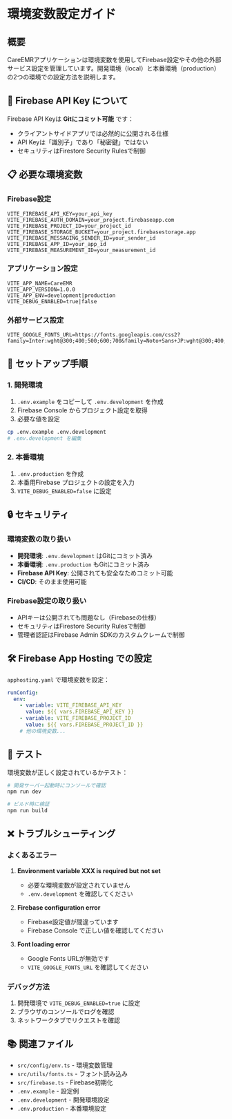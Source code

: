 # 環境変数設定ガイド

## 概要

CareEMRアプリケーションは環境変数を使用してFirebase設定やその他の外部サービス設定を管理しています。開発環境（local）と本番環境（production）の2つの環境での設定方法を説明します。

## 🔑 Firebase API Key について

Firebase API Keyは **Gitにコミット可能** です：
- クライアントサイドアプリでは必然的に公開される仕様
- API Keyは「識別子」であり「秘密鍵」ではない
- セキュリティはFirestore Security Rulesで制御

## 📋 必要な環境変数

### Firebase設定
```
VITE_FIREBASE_API_KEY=your_api_key
VITE_FIREBASE_AUTH_DOMAIN=your_project.firebaseapp.com
VITE_FIREBASE_PROJECT_ID=your_project_id
VITE_FIREBASE_STORAGE_BUCKET=your_project.firebasestorage.app
VITE_FIREBASE_MESSAGING_SENDER_ID=your_sender_id
VITE_FIREBASE_APP_ID=your_app_id
VITE_FIREBASE_MEASUREMENT_ID=your_measurement_id
```

### アプリケーション設定
```
VITE_APP_NAME=CareEMR
VITE_APP_VERSION=1.0.0
VITE_APP_ENV=development|production
VITE_DEBUG_ENABLED=true|false
```

### 外部サービス設定
```
VITE_GOOGLE_FONTS_URL=https://fonts.googleapis.com/css2?family=Inter:wght@300;400;500;600;700&family=Noto+Sans+JP:wght@300;400;500;600;700&display=swap
```

## 🚀 セットアップ手順

### 1. 開発環境

1. `.env.example` をコピーして `.env.development` を作成
2. Firebase Console からプロジェクト設定を取得
3. 必要な値を設定

```bash
cp .env.example .env.development
# .env.development を編集
```

### 2. 本番環境

1. `.env.production` を作成
2. 本番用Firebase プロジェクトの設定を入力
3. `VITE_DEBUG_ENABLED=false` に設定

## 🔒 セキュリティ

### 環境変数の取り扱い
- **開発環境**: `.env.development` はGitにコミット済み
- **本番環境**: `.env.production` もGitにコミット済み
- **Firebase API Key**: 公開されても安全なためコミット可能
- **CI/CD**: そのまま使用可能

### Firebase設定の取り扱い
- APIキーは公開されても問題なし（Firebaseの仕様）
- セキュリティはFirestore Security Rulesで制御
- 管理者認証はFirebase Admin SDKのカスタムクレームで制御

## 🛠 Firebase App Hosting での設定

`apphosting.yaml` で環境変数を設定：

```yaml
runConfig:
  env:
    - variable: VITE_FIREBASE_API_KEY
      value: ${{ vars.FIREBASE_API_KEY }}
    - variable: VITE_FIREBASE_PROJECT_ID
      value: ${{ vars.FIREBASE_PROJECT_ID }}
    # 他の環境変数...
```

## 🧪 テスト

環境変数が正しく設定されているかテスト：

```bash
# 開発サーバー起動時にコンソールで確認
npm run dev

# ビルド時に検証
npm run build
```

## ❌ トラブルシューティング

### よくあるエラー

1. **Environment variable XXX is required but not set**
   - 必要な環境変数が設定されていません
   - `.env.development` を確認してください

2. **Firebase configuration error**
   - Firebase設定値が間違っています
   - Firebase Console で正しい値を確認してください

3. **Font loading error**
   - Google Fonts URLが無効です
   - `VITE_GOOGLE_FONTS_URL` を確認してください

### デバッグ方法

1. 開発環境で `VITE_DEBUG_ENABLED=true` に設定
2. ブラウザのコンソールでログを確認
3. ネットワークタブでリクエストを確認

## 📚 関連ファイル

- `src/config/env.ts` - 環境変数管理
- `src/utils/fonts.ts` - フォント読み込み
- `src/firebase.ts` - Firebase初期化
- `.env.example` - 設定例
- `.env.development` - 開発環境設定
- `.env.production` - 本番環境設定